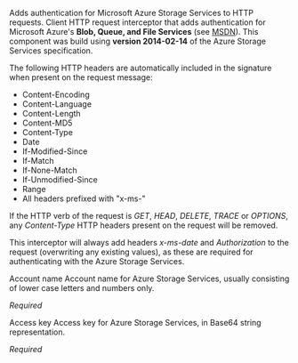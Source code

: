 
Adds authentication for Microsoft Azure Storage Services to HTTP requests.
Client HTTP request interceptor that adds authentication for Microsoft Azure's <b>Blob, Queue, and File Services</b> (see <a href="http://msdn.microsoft.com/en-us/library/azure/dd179428.aspx" target="_blank">MSDN</a>). This component was build using <b>version 2014-02-14</b> of the Azure Storage Services specification.

The following HTTP headers are automatically included in the signature when present on the request message:
 - Content-Encoding
 - Content-Language
 - Content-Length
 - Content-MD5
 - Content-Type
 - Date
 - If-Modified-Since
 - If-Match
 - If-None-Match
 - If-Unmodified-Since
 - Range
 - All headers prefixed with "x-ms-"

If the HTTP verb of the request is <i>GET</i>, <i>HEAD</i>, <i>DELETE</i>, <i>TRACE</i> or <i>OPTIONS</i>, any <i>Content-Type</i> HTTP headers present on the request will be removed.

This interceptor will always add headers <i>x-ms-date</i> and <i>Authorization</i> to the request (overwriting any existing values), as these are required for authenticating with the Azure Storage Services.


Account name
Account name for Azure Storage Services, usually consisting of lower case letters and numbers only.

<i>Required</i>


Access key
Access key for Azure Storage Services, in Base64 string representation.

<i>Required</i>

